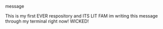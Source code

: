 message

This is my first EVER respository and ITS LIT FAM im writing this message through my terminal right now! WICKED!
